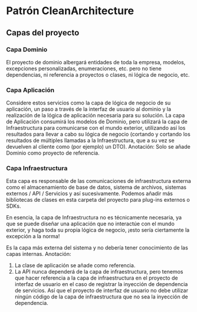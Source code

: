 # **Patrón CleanArchitecture**

## **Capas del proyecto**

### **Capa Dominio**
El proyecto de dominio albergará entidades de toda la empresa, modelos, excepciones personalizadas, enumeraciones, etc. pero no tiene dependencias, ni referencia a proyectos o clases, ni lógica de negocio, etc.

### **Capa Aplicación**
Considere estos servicios como la capa de lógica de negocio de su aplicación, un paso a través de la interfaz de usuario al dominio y la realización de la lógica de aplicación necesaria para su solución. La capa de Aplicación consumirá los modelos de Dominio, pero utilizará la capa de Infraestructura para comunicarse con el mundo exterior, utilizando así los resultados para llevar a cabo su lógica de negocio (cortando y cortando los resultados de múltiples llamadas a la Infraestructura, que a su vez se devuelven al cliente como (por ejemplo) un DTO).
Anotación: Solo se añade Dominio como proyecto de referencia.

### **Capa Infraestructura**
Esta capa es responsable de las comunicaciones de infraestructura externa como el almacenamiento de base de datos, sistema de archivos, sistemas externos / API / Servicios y así sucesivamente. Podemos añadir más bibliotecas de clases en esta carpeta del proyecto para plug-ins externos o SDKs.

En esencia, la capa de Infraestructura no es técnicamente necesaria, ya que se puede diseñar una aplicación que no interactúe con el mundo exterior, y haga toda su propia lógica de negocio, ¡esto sería ciertamente la excepción a la norma!

Es la capa más externa del sistema y no debería tener conocimiento de las capas internas.
Anotación: 
1) La clase de aplicación se añade como referencia.
2) La API nunca dependerá de la capa de infraestructura, pero tenemos que hacer referencia a la capa de infraestructura en el proyecto de interfaz de usuario en el caso de registrar la inyección de dependencia de servicios. Así que el proyecto de interfaz de usuario no debe utilizar ningún código de la capa de infraestructura que no sea la inyección de dependencia.
